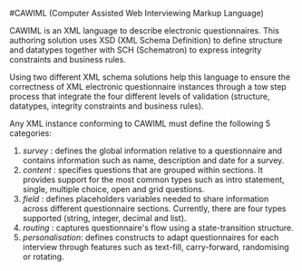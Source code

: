 #CAWIML (Computer Assisted Web Interviewing Markup Language)

CAWIML is an XML language to describe electronic questionnaires. This authoring solution uses XSD (XML Schema Definition) to define structure and datatypes together with SCH (Schematron) to express integrity constraints and business rules.

Using two different XML schema solutions help this language to ensure the correctness of XML electronic questionnaire instances through a tow step process that integrate the four different levels of validation (structure, datatypes, integrity constraints and business rules).

Any XML instance conforming to CAWIML must define the following 5 categories:

1. *survey* : defines the global information relative to a questionnaire and contains information such as name, description and date for a survey.
2. *content* : specifies questions that are grouped within sections. It provides support for the most common types such as intro statement, single, multiple choice, open and grid questions.
3. *field* : defines placeholders variables needed to share information across different questionnaire sections. Currently, there are four types supported (string, integer, decimal and list).
4. *routing* : captures questionnaire's flow using a state-transition structure.
5. *personalisation*: defines constructs to adapt questionnaires for each interview through features such as text-fill, carry-forward, randomising or rotating.


